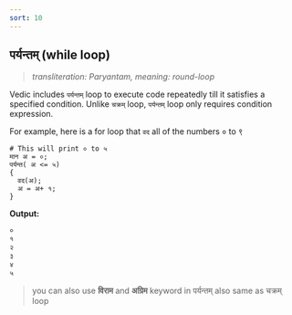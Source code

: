 ```yaml
---
sort: 10
---
```


## पर्यन्तम् (while loop)

> _transliteration: Paryantam, meaning: round-loop_

Vedic includes `पर्यन्तम्` loop to execute code repeatedly till it satisfies a specified condition. Unlike `चक्रम्` loop, `पर्यन्तम्` loop only requires condition expression.

For example, here is a for loop that `वद` all of the numbers ० to ९

```vedic
# This will print ० to ५
मान अ = ०;
पर्यन्त( अ <= ५)
{
  वद(अ);
  अ = अ+ १;
}
```

**Output:**

```bash
०
१
२
३
४
५
```

> you can also use **विराम** and **अग्रिम** keyword in पर्यन्तम् also same as चक्रम् loop
